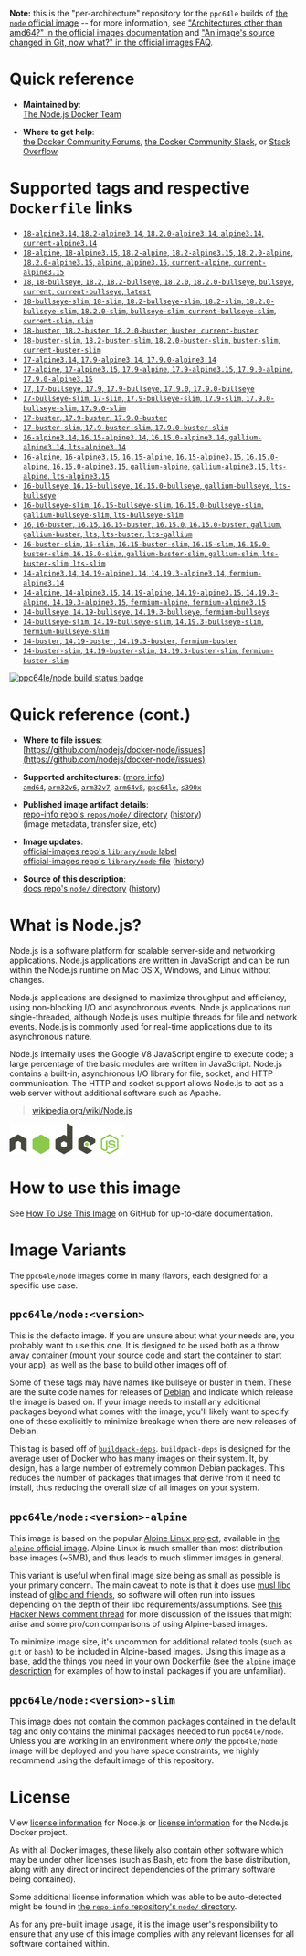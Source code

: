 <!--

********************************************************************************

WARNING:

    DO NOT EDIT "node/README.md"

    IT IS AUTO-GENERATED

    (from the other files in "node/" combined with a set of templates)

********************************************************************************

-->

**Note:** this is the "per-architecture" repository for the `ppc64le` builds of [the `node` official image](https://hub.docker.com/_/node) -- for more information, see ["Architectures other than amd64?" in the official images documentation](https://github.com/docker-library/official-images#architectures-other-than-amd64) and ["An image's source changed in Git, now what?" in the official images FAQ](https://github.com/docker-library/faq#an-images-source-changed-in-git-now-what).

# Quick reference

-	**Maintained by**:  
	[The Node.js Docker Team](https://github.com/nodejs/docker-node)

-	**Where to get help**:  
	[the Docker Community Forums](https://forums.docker.com/), [the Docker Community Slack](https://dockr.ly/slack), or [Stack Overflow](https://stackoverflow.com/search?tab=newest&q=docker)

# Supported tags and respective `Dockerfile` links

-	[`18-alpine3.14`, `18.2-alpine3.14`, `18.2.0-alpine3.14`, `alpine3.14`, `current-alpine3.14`](https://github.com/nodejs/docker-node/blob/4e8fe34165d79044d7ea909021ccc0de3e3b4c6d/18/alpine3.14/Dockerfile)
-	[`18-alpine`, `18-alpine3.15`, `18.2-alpine`, `18.2-alpine3.15`, `18.2.0-alpine`, `18.2.0-alpine3.15`, `alpine`, `alpine3.15`, `current-alpine`, `current-alpine3.15`](https://github.com/nodejs/docker-node/blob/4e8fe34165d79044d7ea909021ccc0de3e3b4c6d/18/alpine3.15/Dockerfile)
-	[`18`, `18-bullseye`, `18.2`, `18.2-bullseye`, `18.2.0`, `18.2.0-bullseye`, `bullseye`, `current`, `current-bullseye`, `latest`](https://github.com/nodejs/docker-node/blob/4e8fe34165d79044d7ea909021ccc0de3e3b4c6d/18/bullseye/Dockerfile)
-	[`18-bullseye-slim`, `18-slim`, `18.2-bullseye-slim`, `18.2-slim`, `18.2.0-bullseye-slim`, `18.2.0-slim`, `bullseye-slim`, `current-bullseye-slim`, `current-slim`, `slim`](https://github.com/nodejs/docker-node/blob/4e8fe34165d79044d7ea909021ccc0de3e3b4c6d/18/bullseye-slim/Dockerfile)
-	[`18-buster`, `18.2-buster`, `18.2.0-buster`, `buster`, `current-buster`](https://github.com/nodejs/docker-node/blob/4e8fe34165d79044d7ea909021ccc0de3e3b4c6d/18/buster/Dockerfile)
-	[`18-buster-slim`, `18.2-buster-slim`, `18.2.0-buster-slim`, `buster-slim`, `current-buster-slim`](https://github.com/nodejs/docker-node/blob/4e8fe34165d79044d7ea909021ccc0de3e3b4c6d/18/buster-slim/Dockerfile)
-	[`17-alpine3.14`, `17.9-alpine3.14`, `17.9.0-alpine3.14`](https://github.com/nodejs/docker-node/blob/fa12fbdebdc5881ede3991184d81793b768caf3a/17/alpine3.14/Dockerfile)
-	[`17-alpine`, `17-alpine3.15`, `17.9-alpine`, `17.9-alpine3.15`, `17.9.0-alpine`, `17.9.0-alpine3.15`](https://github.com/nodejs/docker-node/blob/fa12fbdebdc5881ede3991184d81793b768caf3a/17/alpine3.15/Dockerfile)
-	[`17`, `17-bullseye`, `17.9`, `17.9-bullseye`, `17.9.0`, `17.9.0-bullseye`](https://github.com/nodejs/docker-node/blob/fa12fbdebdc5881ede3991184d81793b768caf3a/17/bullseye/Dockerfile)
-	[`17-bullseye-slim`, `17-slim`, `17.9-bullseye-slim`, `17.9-slim`, `17.9.0-bullseye-slim`, `17.9.0-slim`](https://github.com/nodejs/docker-node/blob/fa12fbdebdc5881ede3991184d81793b768caf3a/17/bullseye-slim/Dockerfile)
-	[`17-buster`, `17.9-buster`, `17.9.0-buster`](https://github.com/nodejs/docker-node/blob/fa12fbdebdc5881ede3991184d81793b768caf3a/17/buster/Dockerfile)
-	[`17-buster-slim`, `17.9-buster-slim`, `17.9.0-buster-slim`](https://github.com/nodejs/docker-node/blob/fa12fbdebdc5881ede3991184d81793b768caf3a/17/buster-slim/Dockerfile)
-	[`16-alpine3.14`, `16.15-alpine3.14`, `16.15.0-alpine3.14`, `gallium-alpine3.14`, `lts-alpine3.14`](https://github.com/nodejs/docker-node/blob/fa12fbdebdc5881ede3991184d81793b768caf3a/16/alpine3.14/Dockerfile)
-	[`16-alpine`, `16-alpine3.15`, `16.15-alpine`, `16.15-alpine3.15`, `16.15.0-alpine`, `16.15.0-alpine3.15`, `gallium-alpine`, `gallium-alpine3.15`, `lts-alpine`, `lts-alpine3.15`](https://github.com/nodejs/docker-node/blob/fa12fbdebdc5881ede3991184d81793b768caf3a/16/alpine3.15/Dockerfile)
-	[`16-bullseye`, `16.15-bullseye`, `16.15.0-bullseye`, `gallium-bullseye`, `lts-bullseye`](https://github.com/nodejs/docker-node/blob/fa12fbdebdc5881ede3991184d81793b768caf3a/16/bullseye/Dockerfile)
-	[`16-bullseye-slim`, `16.15-bullseye-slim`, `16.15.0-bullseye-slim`, `gallium-bullseye-slim`, `lts-bullseye-slim`](https://github.com/nodejs/docker-node/blob/fa12fbdebdc5881ede3991184d81793b768caf3a/16/bullseye-slim/Dockerfile)
-	[`16`, `16-buster`, `16.15`, `16.15-buster`, `16.15.0`, `16.15.0-buster`, `gallium`, `gallium-buster`, `lts`, `lts-buster`, `lts-gallium`](https://github.com/nodejs/docker-node/blob/fa12fbdebdc5881ede3991184d81793b768caf3a/16/buster/Dockerfile)
-	[`16-buster-slim`, `16-slim`, `16.15-buster-slim`, `16.15-slim`, `16.15.0-buster-slim`, `16.15.0-slim`, `gallium-buster-slim`, `gallium-slim`, `lts-buster-slim`, `lts-slim`](https://github.com/nodejs/docker-node/blob/fa12fbdebdc5881ede3991184d81793b768caf3a/16/buster-slim/Dockerfile)
-	[`14-alpine3.14`, `14.19-alpine3.14`, `14.19.3-alpine3.14`, `fermium-alpine3.14`](https://github.com/nodejs/docker-node/blob/4e8fe34165d79044d7ea909021ccc0de3e3b4c6d/14/alpine3.14/Dockerfile)
-	[`14-alpine`, `14-alpine3.15`, `14.19-alpine`, `14.19-alpine3.15`, `14.19.3-alpine`, `14.19.3-alpine3.15`, `fermium-alpine`, `fermium-alpine3.15`](https://github.com/nodejs/docker-node/blob/4e8fe34165d79044d7ea909021ccc0de3e3b4c6d/14/alpine3.15/Dockerfile)
-	[`14-bullseye`, `14.19-bullseye`, `14.19.3-bullseye`, `fermium-bullseye`](https://github.com/nodejs/docker-node/blob/4e8fe34165d79044d7ea909021ccc0de3e3b4c6d/14/bullseye/Dockerfile)
-	[`14-bullseye-slim`, `14.19-bullseye-slim`, `14.19.3-bullseye-slim`, `fermium-bullseye-slim`](https://github.com/nodejs/docker-node/blob/4e8fe34165d79044d7ea909021ccc0de3e3b4c6d/14/bullseye-slim/Dockerfile)
-	[`14-buster`, `14.19-buster`, `14.19.3-buster`, `fermium-buster`](https://github.com/nodejs/docker-node/blob/4e8fe34165d79044d7ea909021ccc0de3e3b4c6d/14/buster/Dockerfile)
-	[`14-buster-slim`, `14.19-buster-slim`, `14.19.3-buster-slim`, `fermium-buster-slim`](https://github.com/nodejs/docker-node/blob/4e8fe34165d79044d7ea909021ccc0de3e3b4c6d/14/buster-slim/Dockerfile)

[![ppc64le/node build status badge](https://img.shields.io/jenkins/s/https/doi-janky.infosiftr.net/job/multiarch/job/ppc64le/job/node.svg?label=ppc64le/node%20%20build%20job)](https://doi-janky.infosiftr.net/job/multiarch/job/ppc64le/job/node/)

# Quick reference (cont.)

-	**Where to file issues**:  
	[https://github.com/nodejs/docker-node/issues](https://github.com/nodejs/docker-node/issues)

-	**Supported architectures**: ([more info](https://github.com/docker-library/official-images#architectures-other-than-amd64))  
	[`amd64`](https://hub.docker.com/r/amd64/node/), [`arm32v6`](https://hub.docker.com/r/arm32v6/node/), [`arm32v7`](https://hub.docker.com/r/arm32v7/node/), [`arm64v8`](https://hub.docker.com/r/arm64v8/node/), [`ppc64le`](https://hub.docker.com/r/ppc64le/node/), [`s390x`](https://hub.docker.com/r/s390x/node/)

-	**Published image artifact details**:  
	[repo-info repo's `repos/node/` directory](https://github.com/docker-library/repo-info/blob/master/repos/node) ([history](https://github.com/docker-library/repo-info/commits/master/repos/node))  
	(image metadata, transfer size, etc)

-	**Image updates**:  
	[official-images repo's `library/node` label](https://github.com/docker-library/official-images/issues?q=label%3Alibrary%2Fnode)  
	[official-images repo's `library/node` file](https://github.com/docker-library/official-images/blob/master/library/node) ([history](https://github.com/docker-library/official-images/commits/master/library/node))

-	**Source of this description**:  
	[docs repo's `node/` directory](https://github.com/docker-library/docs/tree/master/node) ([history](https://github.com/docker-library/docs/commits/master/node))

# What is Node.js?

Node.js is a software platform for scalable server-side and networking applications. Node.js applications are written in JavaScript and can be run within the Node.js runtime on Mac OS X, Windows, and Linux without changes.

Node.js applications are designed to maximize throughput and efficiency, using non-blocking I/O and asynchronous events. Node.js applications run single-threaded, although Node.js uses multiple threads for file and network events. Node.js is commonly used for real-time applications due to its asynchronous nature.

Node.js internally uses the Google V8 JavaScript engine to execute code; a large percentage of the basic modules are written in JavaScript. Node.js contains a built-in, asynchronous I/O library for file, socket, and HTTP communication. The HTTP and socket support allows Node.js to act as a web server without additional software such as Apache.

> [wikipedia.org/wiki/Node.js](https://en.wikipedia.org/wiki/Node.js)

![logo](https://raw.githubusercontent.com/docker-library/docs/01c12653951b2fe592c1f93a13b4e289ada0e3a1/node/logo.png)

# How to use this image

See [How To Use This Image](https://github.com/nodejs/docker-node/blob/master/README.md#how-to-use-this-image) on GitHub for up-to-date documentation.

# Image Variants

The `ppc64le/node` images come in many flavors, each designed for a specific use case.

## `ppc64le/node:<version>`

This is the defacto image. If you are unsure about what your needs are, you probably want to use this one. It is designed to be used both as a throw away container (mount your source code and start the container to start your app), as well as the base to build other images off of.

Some of these tags may have names like bullseye or buster in them. These are the suite code names for releases of [Debian](https://wiki.debian.org/DebianReleases) and indicate which release the image is based on. If your image needs to install any additional packages beyond what comes with the image, you'll likely want to specify one of these explicitly to minimize breakage when there are new releases of Debian.

This tag is based off of [`buildpack-deps`](https://hub.docker.com/_/buildpack-deps/). `buildpack-deps` is designed for the average user of Docker who has many images on their system. It, by design, has a large number of extremely common Debian packages. This reduces the number of packages that images that derive from it need to install, thus reducing the overall size of all images on your system.

## `ppc64le/node:<version>-alpine`

This image is based on the popular [Alpine Linux project](https://alpinelinux.org), available in [the `alpine` official image](https://hub.docker.com/_/alpine). Alpine Linux is much smaller than most distribution base images (~5MB), and thus leads to much slimmer images in general.

This variant is useful when final image size being as small as possible is your primary concern. The main caveat to note is that it does use [musl libc](https://musl.libc.org) instead of [glibc and friends](https://www.etalabs.net/compare_libcs.html), so software will often run into issues depending on the depth of their libc requirements/assumptions. See [this Hacker News comment thread](https://news.ycombinator.com/item?id=10782897) for more discussion of the issues that might arise and some pro/con comparisons of using Alpine-based images.

To minimize image size, it's uncommon for additional related tools (such as `git` or `bash`) to be included in Alpine-based images. Using this image as a base, add the things you need in your own Dockerfile (see the [`alpine` image description](https://hub.docker.com/_/alpine/) for examples of how to install packages if you are unfamiliar).

## `ppc64le/node:<version>-slim`

This image does not contain the common packages contained in the default tag and only contains the minimal packages needed to run `ppc64le/node`. Unless you are working in an environment where *only* the `ppc64le/node` image will be deployed and you have space constraints, we highly recommend using the default image of this repository.

# License

View [license information](https://github.com/nodejs/node/blob/master/LICENSE) for Node.js or [license information](https://github.com/nodejs/docker-node/blob/master/LICENSE) for the Node.js Docker project.

As with all Docker images, these likely also contain other software which may be under other licenses (such as Bash, etc from the base distribution, along with any direct or indirect dependencies of the primary software being contained).

Some additional license information which was able to be auto-detected might be found in [the `repo-info` repository's `node/` directory](https://github.com/docker-library/repo-info/tree/master/repos/node).

As for any pre-built image usage, it is the image user's responsibility to ensure that any use of this image complies with any relevant licenses for all software contained within.
